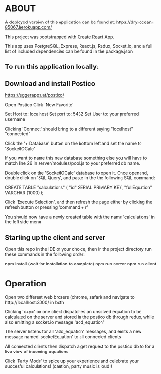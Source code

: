 # ABOUT

A deployed version of this application can be found at:
https://dry-ocean-85067.herokuapp.com/

This project was bootstrapped with [Create React App](https://github.com/facebook/create-react-app).

This app uses PostgreSQL, Express, React.js, Redux, Socket.io, and a full list of included dependencies can be found in the package.json

## To run this application locally:

## Download and install Postico
https://eggerapps.at/postico/

Open Postico 
Click 'New Favorite'

Set Host to: localhost
Set port to: 5432
Set User to: your preferred username

Clicking 'Connect' should bring to a different saying "localhost" "connected"

Click the '+ Database' button on the bottom left and set the name to 'SocketIOCalc'

If you want to name this new database something else you will have to match line 26 in server/modules/pool.js to your preferred db name.  

Double click on the 'SocketIOCalc' database to open it.  Once openend, double click on 'SQL Query', and paste in the the following SQL command:

CREATE TABLE "calculations" (
    "id" SERIAL PRIMARY KEY,
    "fullEquation" VARCHAR (1000)
);

Click 'Execute Selection', and then refresh the page either by clicking the refresh button or pressing 'command + r'

You should now have a newly created table with the name 'calculations' in the left side menu


## Starting up the client and server
Open this repo in the IDE of your choice, then in the project directory run these commands in the following order:

npm install (wait for installation to complete)
npm run server
npm run client


# Operation
Open two different web brosers (chrome, safari) and navigate to http://localhost:3000/ in both

Clicking 'x+y=' on one client dispatches an unsolved equation to be calculated on the server and stored in the postico db through redux, while also emitting a socket.io message 'add_equation'

The server listens for all 'add_equation' messages, and emits a new message named 'socketEquation' to all connected clients 

All connected clients then dispatch a get request to the postico db to for a live view of incoming equations

Click 'Party Mode' to spice up your experience and celebrate your succesful calculations! (caution, party music is loud!)